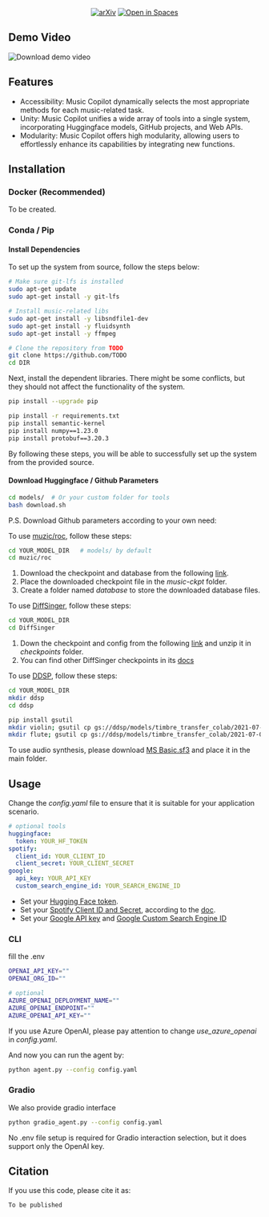 <!-- <p align="center"> <b> Music Copilot </b> </p> -->

<div align="center">

[![arXiv](https://img.shields.io/badge/arXiv-Paper-<COLOR>.svg)]()
[![Open in Spaces](https://img.shields.io/badge/%F0%9F%A4%97-Open%20in%20Spaces-blue)]()

</div>

## Demo Video

![Download demo video](https://drive.google.com/file/d/1W0iJPHNPA6ENLJrPef0vtQytboSubxXe/view?usp=sharing)

## Features

- Accessibility: Music Copilot dynamically selects the most appropriate methods for each music-related task.
- Unity: Music Copilot unifies a wide array of tools into a single system, incorporating Huggingface models, GitHub projects, and Web APIs.
- Modularity: Music Copilot offers high modularity, allowing users to effortlessly enhance its capabilities by integrating new functions.

## Installation

### Docker (Recommended)

To be created.

### Conda / Pip

#### Install Dependencies

To set up the system from source, follow the steps below:

```bash
# Make sure git-lfs is installed
sudo apt-get update
sudo apt-get install -y git-lfs

# Install music-related libs
sudo apt-get install -y libsndfile1-dev
sudo apt-get install -y fluidsynth
sudo apt-get install -y ffmpeg

# Clone the repository from TODO 
git clone https://github.com/TODO
cd DIR
```

Next, install the dependent libraries. There might be some conflicts, but they should not affect the functionality of the system.

```bash
pip install --upgrade pip

pip install -r requirements.txt
pip install semantic-kernel
pip install numpy==1.23.0
pip install protobuf==3.20.3
```

By following these steps, you will be able to successfully set up the system from the provided source.

#### Download Huggingface / Github Parameters

```bash
cd models/  # Or your custom folder for tools
bash download.sh
```

P.S. Download Github parameters according to your own need: 

To use [muzic/roc](https://github.com/microsoft/muzic/tree/main/roc), follow these steps:

```bash
cd YOUR_MODEL_DIR   # models/ by default
cd muzic/roc
```

1. Download the checkpoint and database from the following [link](https://drive.google.com/drive/folders/1TpWOMlRAaUL-R6CRLWfZK1ZeE1VCaubp).
2. Place the downloaded checkpoint file in the *music-ckpt* folder.
3. Create a folder named *database* to store the downloaded database files.

To use [DiffSinger](https://github.com/MoonInTheRiver/DiffSinger), follow these steps:

```bash
cd YOUR_MODEL_DIR
cd DiffSinger
```

1. Down the checkpoint and config from the following [link](https://github.com/MoonInTheRiver/DiffSinger/releases/download/pretrain-model/0228_opencpop_ds100_rel.zip) and unzip it in *checkpoints* folder.
2. You can find other DiffSinger checkpoints in its [docs](https://github.com/MoonInTheRiver/DiffSinger/blob/master/docs/README-SVS.md)

To use [DDSP](https://github.com/magenta/ddsp/tree/main), follow these steps:

```bash
cd YOUR_MODEL_DIR
mkdir ddsp
cd ddsp

pip install gsutil
mkdir violin; gsutil cp gs://ddsp/models/timbre_transfer_colab/2021-07-08/solo_violin_ckpt/* violin/
mkdir flute; gsutil cp gs://ddsp/models/timbre_transfer_colab/2021-07-08/solo_flute_ckpt/* flute/
```

To use audio synthesis, please download [MS Basic.sf3](https://github.com/musescore/MuseScore/tree/master/share/sound) and place it in the main folder.

## Usage

Change the *config.yaml* file to ensure that it is suitable for your application scenario.

```yaml
# optional tools
huggingface:
  token: YOUR_HF_TOKEN
spotify:
  client_id: YOUR_CLIENT_ID
  client_secret: YOUR_CLIENT_SECRET
google:
  api_key: YOUR_API_KEY
  custom_search_engine_id: YOUR_SEARCH_ENGINE_ID
```

- Set your [Hugging Face token](https://huggingface.co/settings/tokens).
- Set your [Spotify Client ID and Secret](https://developer.spotify.com/dashboard), according to the [doc](https://developer.spotify.com/documentation/web-api).
- Set your [Google API key](https://console.cloud.google.com/apis/dashboard) and [Google Custom Search Engine ID](https://programmablesearchengine.google.com/controlpanel/create)

### CLI

fill the .env

```bash
OPENAI_API_KEY=""
OPENAI_ORG_ID=""

# optional
AZURE_OPENAI_DEPLOYMENT_NAME=""
AZURE_OPENAI_ENDPOINT=""
AZURE_OPENAI_API_KEY=""
```

If you use Azure OpenAI, please pay attention to change *use_azure_openai* in *config.yaml*.

And now you can run the agent by:

```bash
python agent.py --config config.yaml
```

### Gradio

We also provide gradio interface

```bash
python gradio_agent.py --config config.yaml
```

No .env file setup is required for Gradio interaction selection, but it does support only the OpenAI key.


## Citation

If you use this code, please cite it as:

```
To be published
```